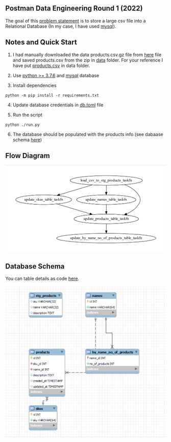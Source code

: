 ## Postman Data Engineering Round 1 (2022)
The goal of this [problem statement](https://drive.google.com/drive/folders/1X3qomdbjWU1oOTbBvxchTzjLMAwYBWFT) is to store a large csv file into a Relational Database (In my case, I have used [mysql](https://www.mysql.com/products/workbench/)).

## Notes and Quick Start
1. I had manually downloaded the data products.csv.gz file from [here](https://drive.google.com/drive/folders/1X3qomdbjWU1oOTbBvxchTzjLMAwYBWFT) file and saved products.csv from the zip in [data](./data) folder. For your reference I have put [products.csv](./data/products.csv) in data folder.

2. Use [python >= 3.7.6](https://www.python.org/downloads/release/python-376/) and [mysql](https://www.mysql.com/products/workbench/) database

3. Install dependencies
```console
python -m pip install -r requirements.txt
```

4. Update database credentials in [db.toml](./db.toml) file

5. Run the script
```console
python ./run.py
```

6. The database should be populated with the products info (see dabaase schema [here](#database-schema))

## Flow Diagram
![](./flow_diagram.png)

## Database Schema
You can table details as code [here](./db/tables.py).

![](./db_schema.png)